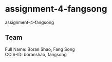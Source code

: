 # assignment-4-fangsong
assignment-4-fangsong

## Team
Full Name: Boran Shao, Fang Song  
CCIS-ID: boranshao, fangsong
